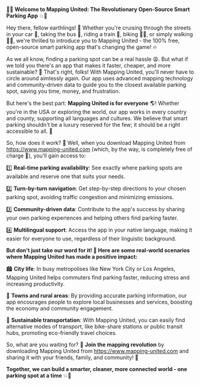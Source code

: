🚨💥 **Welcome to Mapping United: The Revolutionary Open-Source Smart Parking App** 💥🚨

Hey there, fellow earthlings! 👋 Whether you're cruising through the streets in your car 🚗, taking the bus 🚌, riding a train 🚂, biking 🚴‍♂️, or simply walking 🏃‍♀️, we're thrilled to introduce you to Mapping United - the 100% free, open-source smart parking app that's changing the game! 🔥

As we all know, finding a parking spot can be a real hassle 😩. But what if we told you there's an app that makes it faster, cheaper, and more sustainable? 🚀 That's right, folks! With Mapping United, you'll never have to circle around aimlessly again. Our app uses advanced mapping technology and community-driven data to guide you to the closest available parking spot, saving you time, money, and frustration.

But here's the best part: **Mapping United is for everyone** 🌎! Whether you're in the USA or exploring the world, our app works in every country and county, supporting all languages and cultures. We believe that smart parking shouldn't be a luxury reserved for the few; it should be a right accessible to all. 💪

So, how does it work? 🔧 Well, when you download Mapping United from https://www.mapping-united.com (which, by the way, is completely free of charge 🤑), you'll gain access to:

1️⃣ **Real-time parking availability**: See exactly where parking spots are available and reserve one that suits your needs.

2️⃣ **Turn-by-turn navigation**: Get step-by-step directions to your chosen parking spot, avoiding traffic congestion and minimizing emissions.

3️⃣ **Community-driven data**: Contribute to the app's success by sharing your own parking experiences and helping others find parking faster.

4️⃣ **Multilingual support**: Access the app in your native language, making it easier for everyone to use, regardless of their linguistic background.

**But don't just take our word for it! 🤔 Here are some real-world scenarios where Mapping United has made a positive impact:**

🏙️ **City life**: In busy metropolises like New York City or Los Angeles, Mapping United helps commuters find parking faster, reducing stress and increasing productivity.

🌳 **Towns and rural areas**: By providing accurate parking information, our app encourages people to explore local businesses and services, boosting the economy and community engagement.

💪 **Sustainable transportation**: With Mapping United, you can easily find alternative modes of transport, like bike-share stations or public transit hubs, promoting eco-friendly travel choices.

So, what are you waiting for? 🤔 **Join the mapping revolution** by downloading Mapping United from https://www.mapping-united.com and sharing it with your friends, family, and community! 📲

**Together, we can build a smarter, cleaner, more connected world - one parking spot at a time** 💥💪